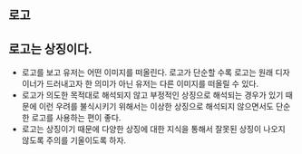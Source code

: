 ## 로고

## 로고는 상징이다.
- 로고를 보고 유저는 어떤 이미지를 떠올린다. 로고가 단순할 수록 로고는 원래 디자이너가 드러내고자 한 의미가 아닌 유저는 다른 이미지를 떠올릴 수 있다.
- 로고가 의도한 목적대로 해석되지 않고 부정적인 상징으로 해석되는 경우가 있기 때문에 이런 우려를 불식시키기 위해서는 이상한 상징으로 해석되지 않으면서도 단순한 로고를 사용하는 편이 좋다.
- 로고는 상징이기 때문에 다양한 상징에 대한 지식을 통해서 잘못된 상징이 나오지 않도록 주의를 기울이도록 하자.
